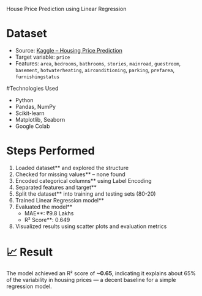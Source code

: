  House Price Prediction using Linear Regression
 
# Dataset
- Source: [Kaggle – Housing Price Prediction](https://www.kaggle.com/datasets/harishkumardatalab/housing-price-prediction)
- Target variable: `price`
- Features: `area`, `bedrooms`, `bathrooms`, `stories`, `mainroad`, `guestroom`, `basement`, `hotwaterheating`, `airconditioning`, `parking`, `prefarea`, `furnishingstatus`

#Technologies Used
- Python
- Pandas, NumPy
- Scikit-learn
- Matplotlib, Seaborn
- Google Colab
  
#  Steps Performed
1. Loaded dataset** and explored the structure
2. Checked for missing values** – none found
3. Encoded categorical columns** using Label Encoding
4. Separated features and target**
5. Split the dataset** into training and testing sets (80-20)
6. Trained Linear Regression model**
7. Evaluated the model**
   - MAE**: ₹9.8 Lakhs
   - R² Score**: 0.649
8. Visualized results using scatter plots and evaluation metrics

# 📈 Result

The model achieved an R² score of **~0.65**, indicating it explains about 65% of the variability in housing prices — a decent baseline for a simple regression model.



